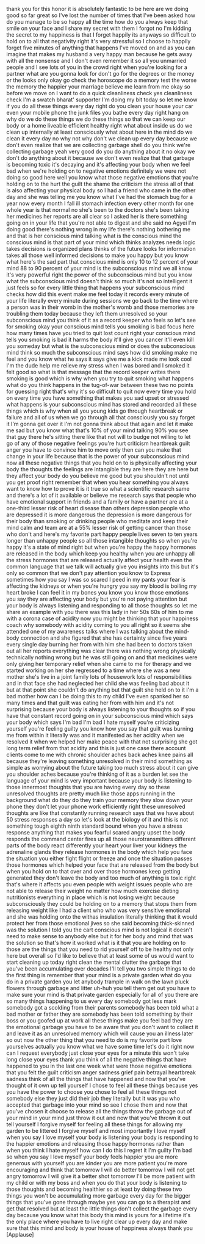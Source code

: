 
thank you for this honor it is
absolutely fantastic to be here are we
doing good so far
great so I&#39;ve lost the number of times
that I&#39;ve been asked how do you manage
to be so happy all the time how do you
always keep that smile on your face and
I share my secret with them I forgot no
I&#39;m kidding
the secret to my happiness is that I
forget happily its anyways so difficult
to hold on to all that negativity right
it&#39;s very stressful so I choose to
happily forget five minutes of anything
that happens I&#39;ve moved on and as you
can imagine that makes my husband a very
happy man because he gets away with all
the nonsense and I don&#39;t even remember
it so all you unmarried people and I see
lots of you in the crowd right when
you&#39;re looking for a partner what are
you gonna look for don&#39;t go for the
degrees or the money or the looks only
okay
go check the horoscope do a memory test
the worse the memory the happier your
marriage
believe me learn from me okay so before
we move on I want to do a quick
cleanliness check yes cleanliness check
I&#39;m a swatch bharat&#39; supporter I&#39;m doing
my bit today so let me know if you do
all these things every day right do you
clean your house your car even your
mobile phone the junk files you bathe
every day right hang on why do we do
these things we do these things so that
we can keep our body or a home liveable
efficient healthy right what about
inside us do we clean up internally at
least consciously what about here in the
mind do we clean it every day no why not
why don&#39;t we clean up every day because
we don&#39;t even realize that we are
collecting garbage shell
do you think we&#39;re collecting garbage
yeah very good do you do anything about
it no okay we don&#39;t do anything about it
because we don&#39;t even realize that that
garbage is becoming toxic it&#39;s decaying
and it&#39;s affecting your body when we
feel bad when we&#39;re holding on to
negative emotions definitely we were not
doing so good here well you know what
those negative emotions that you&#39;re
holding on to the hurt the guilt the
shame the criticism the stress all of
that is also affecting your physical
body so I had a friend who came in the
other day and she was telling me you
know what I&#39;ve had the stomach bug for a
year now every month I fall ill stomach
infection every other month for one
whole year is that normal
no she&#39;s been to the doctors she&#39;s been
taking her medicines her reports are all
clear so I asked her is there something
going on in your life that you&#39;re not
able to digest and she said no Agyei I&#39;m
doing good
there&#39;s nothing wrong in my life there&#39;s
nothing bothering me and that is her
conscious mind talking what is the
conscious mind the conscious mind is
that part of your mind which thinks
analyzes needs logic takes decisions is
organized plans thinks of the future
looks for information takes all those
well informed decisions to make you
happy but you know what here&#39;s the sad
part that conscious mind is only 10 to
12 percent of your mind
88 to 90 percent of your mind
is the subconscious mind we all know
it&#39;s very powerful right the power of
the subconscious mind but you know what
the subconscious mind doesn&#39;t think so
much it&#39;s not so intelligent it just
feels
so for every little thing that happens
your subconscious mind checks how did
this event make me feel today it records
every minute of your life literally
every minute during sessions we go back
to the time where a person was in their
womb in the mother&#39;s womb and those
memories are troubling them today
because they left them unresolved so
your subconscious mind you think of it
as a record keeper who feels so let&#39;s
see for smoking okay your conscious mind
tells you smoking is bad focus here how
many times have you tried to quit lost
count right your conscious mind tells
you smoking is bad it harms the body
it&#39;ll give you cancer it&#39;ll even kill
you someday but what is the subconscious
mind or does the subconscious mind think
so much the subconscious mind says how
did smoking make me feel and you know
what he says it says give me a kick made
me look cool I&#39;m the dude help me
relieve my stress when I was bored and I
smoked it felt good so what is that
message that the record keeper writes
there smoking is good which is why when
you try to quit smoking what happens
what do you think happens in the
tug-of-war between these two no points
for guessing right that&#39;s why it&#39;s so
difficult to quit now every time you
hold on every time you have something
that makes you sad upset or stressed
what happens is your subconscious mind
has stored and recorded all these things
which is why when all you young kids go
through heartbreak or failure and all of
us when we go through all that
consciously you say forget it I&#39;m gonna
get over it I&#39;m not gonna think about
that again and let it make me sad but
you know what that&#39;s 10% of your mind
talking 90% you see that guy there he&#39;s
sitting there like that not will
to budge not willing to let go of any of
those negative feelings you&#39;re hurt
criticism heartbreak guilt anger you
have to convince him to move only then
can you make that change in your life
because that is the power of your
subconscious mind now all these negative
things that you hold on to is physically
affecting your body the thoughts the
feelings are intangible they are here
they are here but they affect your body
do you believe me good but you shouldn&#39;t
not until you get proof right remember
that when you hear something you always
want to know how to prove it is it true
so what a scientific research same and
there&#39;s a lot of it available or believe
me research says that people who have
emotional support in friends and a
family or have a partner are at a
one-third lesser risk of heart disease
than others depression people who are
depressed it is more dangerous the
depression is more dangerous for their
body than smoking or drinking people who
meditate and keep their mind calm and
team are at a 55% lesser risk of getting
cancer than those who don&#39;t and here&#39;s
my favorite part
happy people lives seven to ten years
longer than unhappy people
so all those intangible thoughts so when
you&#39;re happy it&#39;s a state of mind right
but when you&#39;re happy the happy hormones
are released in the body which keep you
healthy when you are unhappy all the
stress hormones that are released
actually affect your health even the
common language that we talk will
actually give you insights into this but
it&#39;s only so common that we don&#39;t pay
attention you know to Express sometimes
how you say I was so scared I peed in my
pants your fear is affecting the kidneys
or when you&#39;re hungry you say my blood
is boiling
my heart broke I can feel it in my bones
you know you know those emotions you say
they are affecting your body but you&#39;re
not paying attention but your body is
always listening and responding to all
those thoughts so let me share an
example with you there was this lady in
her 50s 60s of him to me
with a corona case of acidity now you
might be thinking that your happiness
coach why somebody with acidity coming
to you all right so it seems she
attended one of my awareness talks where
I was talking about the mind-body
connection and she figured that she has
certainty since five years every single
day burning her from with him she had
been to doctors taken out all her
reports everything was clear there was
nothing wrong physically technically
nothing wrong but he was still going on
and that medicines were only giving her
temporary relief when she came to me for
therapy and we started working on her
she regressed to a time where she was a
new mother she&#39;s live in a joint family
lots of housework lots of
responsibilities and in that face she
had neglected her child she was feeling
bad about it but at that point she
couldn&#39;t do anything but that guilt she
held on to it I&#39;m a bad mother how can I
be doing this to my child I&#39;ve even
spanked her so many times and that guilt
was eating her from with him and it&#39;s
not surprising because your body is
always listening to your thoughts so if
you have that constant record going on
in your subconscious mind which says
your body which says I&#39;m bad I&#39;m bad I
hate myself you&#39;re criticizing yourself
you&#39;re feeling guilty you know how you
say that guilt was burning me from
within it literally was and it
manifested as her acidity when we
resolved it when we helped her make
peace with that not surprising
she got long term relief from that
acidity and this is just one case there
account
clients come to me with chronic shoulder
aches back aches knee pains all because
they&#39;re leaving something unresolved in
their mind something as simple as
worrying about the future taking too
much stress about it can give you
shoulder aches because you&#39;re thinking
of it as a burden let see the language
of your mind is very important because
your body is listening to those
innermost thoughts that you are having
every day so these unresolved thoughts
are pretty much like those apps running
in the background what do they do they
train your memory they slow down your
phone they don&#39;t let your phone work
efficiently right these unresolved
thoughts are like that constantly
running research says that we have about
50 stress responses a day so let&#39;s look
at the biology of it and this is not
something tough eighth ninth standard
bound when you have a stress response
anything that makes you fearful scared
angry upset the body responds the
command center fires up all those
neurotransmitters different parts of the
body react differently your heart your
liver your kidneys the adrenaline glands
they release hormones in the body which
help you face the situation you either
fight flight or freeze and once the
situation passes those hormones which
helped your face that are released from
the body but when you hold on to that
over and over those hormones keep
getting generated they don&#39;t leave the
body and too much of anything is toxic
right that&#39;s where it affects you even
people with weight issues people who are
not able to release their weight no
matter how much exercise dieting
nutritionists everything in place which
is not losing weight
because subconsciously they could be
holding on to a memory that stops them
from releasing weight like I had a
client who who was very sensitive
emotional and she was holding onto the
withas insulation literally thinking
that it would protect her from those
emotional jives so she said becoming
thick-skinned was the solution I told
you the cart
conscious mind is not logical it doesn&#39;t
need to make sense to anybody else but
it for her body and mind that was the
solution so that&#39;s how it worked what is
it that you are holding on to those are
the things that you need to rid yourself
off to be healthy not only here but
overall so I&#39;d like to believe that at
least some of us would want to start
cleaning up today right
clean the mental clutter the garbage
that you&#39;ve been accumulating over
decades I&#39;ll tell you two simple things
to do the first thing is remember that
your mind is a private garden what do
you do in a private garden you let
anybody trample in walk on the lawn
pluck flowers through garbage and litter
uh-huh you tell them get out you have to
make sure your mind is that private
garden especially for all of you there
are so many things happening to us every
day somebody got less mark somebody got
a scolding from their parents somebody
has been told what a bad mother or
father they are somebody has been told
something by their boss or you goofed up
at work all these things make you feel
bad they are the emotional garbage you
have to be aware that you don&#39;t want to
collect it and leave it as an unresolved
memory which will cause you an illness
later so out now the other thing that
you need to do is my favorite part love
yourselves actually you know what we
have some time let&#39;s do it right now can
I request everybody just close your eyes
for a minute this won&#39;t take long
close your eyes thank you think of all
the negative things that have happened
to you in the last one week what were
those negative emotions that you felt
the guilt criticism anger sadness grief
pain betrayal heartbreak sadness think
of all the things that have happened
and now that you&#39;ve thought of it own up
tell yourself I chose to feel all these
things because yes you have the power to
choose
you chose to feel all these things not
somebody else they just did their job
they literally but it was you who
accepted that garbage into your mind so
see I chose them and now that you&#39;ve
chosen it choose to release all the
things throw the garbage out of your
mind in your mind just throw it out and
now that you&#39;ve thrown it out tell
yourself I forgive myself for feeling
all these things for allowing my garden
to be littered I forgive myself and most
importantly I love myself when you say I
love myself
your body is listening your body is
responding to the happier emotions and
releasing those happy hormones rather
than when you think I hate myself how
can I do this I regret it I&#39;m guilty I&#39;m
bad so when you say I love myself your
body feels happier you are more generous
with yourself you are kinder you are
more patient you&#39;re more encouraging and
think that tomorrow I will do better
tomorrow I will not get angry tomorrow I
will give it a better shot tomorrow I&#39;ll
be more patient with my child or with my
boss and when you do that your body is
listening to those thoughts and becoming
healthier so at least by doing these two
things you won&#39;t be accumulating more
garbage every day for the bigger things
that you&#39;ve gone through maybe yes you
can go to a therapist and get that
resolved but at least the little things
don&#39;t collect the garbage every day
because you know what this body this
mind is yours for a lifetime it&#39;s the
only place where you have to live right
clear up every day and make sure that
this mind and body
is your house of happiness always thank
you
[Applause]
